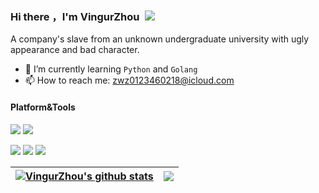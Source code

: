 ### Hi there ，I'm VingurZhou<a href="https://zhouwenzhe.com"><img src="https://media.giphy.com/media/hvRJCLFzcasrR4ia7z/giphy.gif" width="5px"></a> ![](https://komarev.com/ghpvc/?username=Vingurzhou&style=flat-square&color=brightgreen)
A company's slave from an unknown undergraduate university with ugly appearance and bad character.
- 🌱 I’m currently learning `Python` and `Golang`
- 📫 How to reach me: zwz0123460218@icloud.com
<!--
Here are some ideas to get you started:
- 🔭 I’m currently working on ...
- 🌱 I’m currently learning ...
- 👯 I’m looking to collaborate on ...
- 🤔 I’m looking for help with ...
- 💬 Ask me about ...
- 📫 How to reach me: ...
- 😄 Pronouns: ...
- ⚡ Fun fact: ...
-->

#### Platform&Tools

[![](https://img.shields.io/badge/macOS-Monterey-FD6585?style=flat-square&logo=Apple)](<[https://](https://www.apple.com/macos/big-sur/)>)
[![](https://img.shields.io/badge/ubuntu-8.04-blue?style=flat-square&logo=Centos)](https://ubuntu.com/)

[![](https://img.shields.io/badge/Jetbrains-Pycharm-yellow?style=flat-square&logo=Pycharm)](https://www.jetbrains.com/pycharm/)
[![](https://img.shields.io/badge/-Docker-2496ED?style=flat-square&logo=docker&logoColor=ffffff)](https://www.docker.com/)
[![](https://img.shields.io/badge/-Postman-ed7547?style=flat-square&logo=postman&logoColor=ffffff)](https://www.postman.com/)

| <a href="https://github.com/anuraghazra/github-readme-stats"><img align="center" src="https://github-readme-stats.vercel.app/api?username=Vingurzhou&show_icons=true&theme=radical&hide_border=true" alt="VingurZhou's github stats" /></a> | <a href="https://github.com/anuraghazra/github-readme-stats"><img align="center" src="https://github-readme-stats.vercel.app/api/top-langs/?username=Vingurzhou&layout=compact&hide_border=true&text_color=9ffef6&bg_color=000000" /></a> |
| ------------------------------------------------------------ | ------------------------------------------------------------ |






